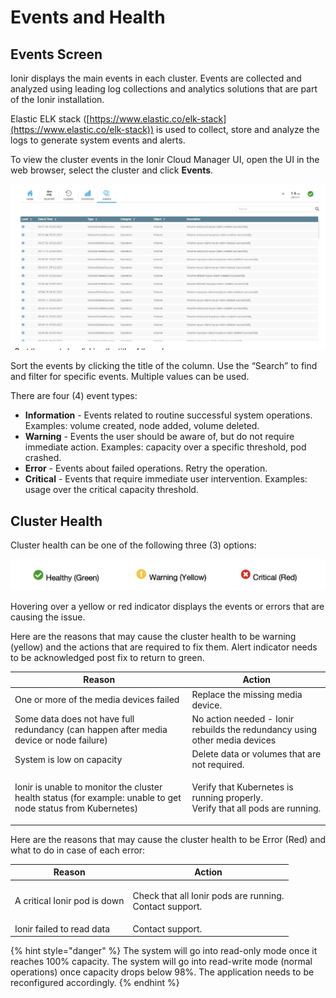 # Events and Health

## **Events Screen**

Ionir displays the main events in each cluster. Events are collected and analyzed using leading log collections and analytics solutions that are part of the Ionir installation.

Elastic ELK stack ([https://www.elastic.co/elk-stack](https://www.elastic.co/elk-stack)) is used to collect, store and analyze the logs to generate system events and alerts.

To view the cluster events in the Ionir Cloud Manager UI, open the UI in the web browser, select the cluster and click **Events**.

![](<../.gitbook/assets/Screen Shot 2022-03-15 at 17.54.45.png>)

Sort the events by clicking the title of the column. Use the “Search” to find and filter for specific events. Multiple values can be used.

There are four (4) event types:

* **Information** - Events related to routine successful system operations. Examples: volume created, node added, volume deleted.
* **Warning** - Events the user should be aware of, but do not require immediate action. Examples: capacity over a specific threshold, pod crashed.
* **Error** - Events about failed operations. Retry the operation.
* **Critical** - Events that require immediate user intervention. Examples: usage over the critical capacity threshold.

## Cluster Health

Cluster health can be one of the following three (3) options:

![](<../.gitbook/assets/Screen Shot 2022-03-06 at 20.35.37 (1).png>)

Hovering over a yellow or red indicator displays the events or errors that are causing the issue.

Here are the reasons that may cause the cluster health to be warning (yellow) and the actions that are required to fix them. Alert indicator needs to be acknowledged post fix to return to green.

| Reason                                                                                                        | Action                                                                                  |
| ------------------------------------------------------------------------------------------------------------- | --------------------------------------------------------------------------------------- |
| One or more of the media devices failed                                                                       | Replace the missing media device.                                                       |
| Some data does not have full redundancy (can happen after media device or node failure)                       | No action needed - Ionir rebuilds the redundancy using other media devices              |
| System is low on capacity                                                                                     | Delete data or volumes that are not required.                                           |
| Ionir is unable to monitor the cluster health status (for example: unable to get node status from Kubernetes) | <p>Verify that Kubernetes is running properly.<br>Verify that all pods are running.</p> |

Here are the reasons that may cause the cluster health to be Error (Red) and what to do in case of each error:

| **Reason**                   | Action                                                            |
| ---------------------------- | ----------------------------------------------------------------- |
| A critical Ionir pod is down | <p>Check that all Ionir pods are running.<br>Contact support.</p> |
| Ionir failed to read data    | Contact support.                                                  |

{% hint style="danger" %}
The system will go into read-only mode once it reaches 100% capacity. The system will go into read-write mode (normal operations) once capacity drops below 98%. The application needs to be reconfigured accordingly.
{% endhint %}

